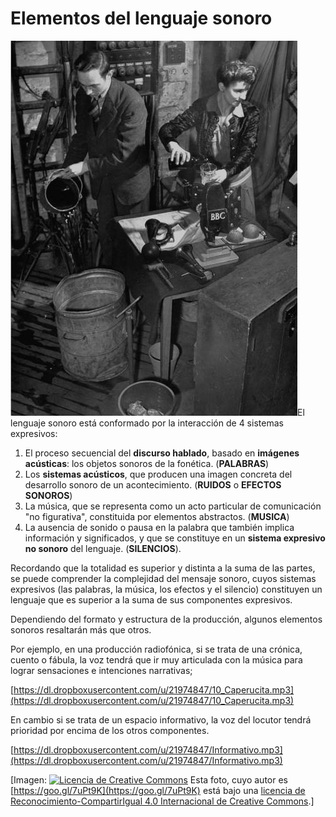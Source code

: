 # Elementos del lenguaje sonoro


![Efectos sonoros](img/Efectos_sonoros_2.jpg "efectos sonoros")El lenguaje sonoro está conformado por la interacción de 4 sistemas expresivos:


1.  El proceso secuencial del **discurso hablado**, basado en **imágenes  acústicas**: los objetos sonoros de la fonética. (**PALABRAS**)
2.  Los **sistemas acústicos**, que producen una imagen concreta del desarrollo sonoro de un acontecimiento. (**RUIDOS** o **EFECTOS SONOROS**)
3.  La música, que se representa como un acto particular de comunicación "no figurativa", constituida por elementos abstractos. (**MUSICA**)
4.  La ausencia de sonido o pausa en la palabra que también implica información y significados, y que se constituye en un **sistema expresivo no sonoro** del lenguaje. (**SILENCIOS**).

Recordando que la totalidad es superior y distinta a la suma de las partes, se puede comprender la complejidad del mensaje sonoro, cuyos sistemas expresivos (las palabras, la música, los efectos y el silencio) constituyen un lenguaje que es superior a la suma de sus componentes expresivos.

Dependiendo del formato y estructura de la producción, algunos elementos sonoros resaltarán más que otros.

Por ejemplo, en una producción radiofónica, si se trata de una crónica, cuento o fábula, la voz tendrá que ir muy articulada con la música para lograr sensaciones e intenciones narrativas;

[https://dl.dropboxusercontent.com/u/21974847/10_Caperucita.mp3](https://dl.dropboxusercontent.com/u/21974847/10_Caperucita.mp3)

En cambio si se trata de un espacio informativo, la voz del locutor tendrá prioridad por encima de los otros componentes.

[https://dl.dropboxusercontent.com/u/21974847/Informativo.mp3](https://dl.dropboxusercontent.com/u/21974847/Informativo.mp3)


\[Imagen: [![Licencia de Creative Commons](https://i.creativecommons.org/l/by-sa/4.0/80x15.png)](http://creativecommons.org/licenses/by-sa/4.0/) Esta foto, cuyo autor es [https://goo.gl/7uPt9K](https://goo.gl/7uPt9K) está bajo una [licencia de Reconocimiento-CompartirIgual 4.0 Internacional de Creative Commons](http://creativecommons.org/licenses/by-sa/4.0/).\]
